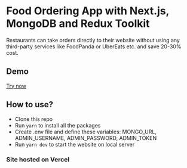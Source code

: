 # Food Ordering App with Next.js, MongoDB and Redux Toolkit

Restaurants can take orders directly to their website without using any third-party services like FoodPanda or UberEats etc. and save 20-30% cost.

## Demo
[Try now](https://vercel.com)

## How to use?
- Clone this repo
- Run `yarn` to install all the packages
- Create .env file and define these variables: MONGO_URL, ADMIN_USERNAME, ADMIN_PASSWORD, ADMIN_TOKEN
- Run `yarn dev` to start the website on local server
  
### Site hosted on Vercel

